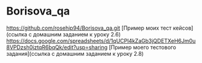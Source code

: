 ﻿# Borisova_qa
https://github.com/rosehip94/Borisova_qa.git
[Пример моих тест кейсов](ссылка с домашним заданием  к уроку 2.6)
https://docs.google.com/spreadsheets/d/1qUCPl4kZaGb3jQDETXeH6Jm0u8VPDzsh0jztqR6bqQk/edit?usp=sharing
[Пример моего тестового задания](ссылка с домашним заданием  к уроку 2.8)